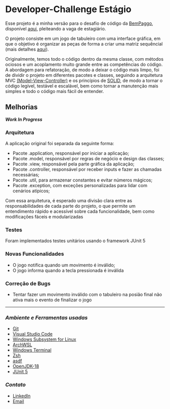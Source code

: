 # Developer-Challenge Estágio

Esse projeto é a minha versão para o desafio de código da [BemPaggo](https://www.bempaggo.com.br/), disponível [aqui](https://github.com/bempaggo/developer-challenge), pleiteando a vaga de estagiário.

O projeto consiste em um jogo de tabuleiro com uma interface gráfica, em que o objetivo é organizar as peças de forma a criar uma matriz sequêncial (mais detalhes [aqui](https://github.com/JuanCampos1300/Jogo-dos-Oito-8-puzzle-)). 

Originalmente, temos todo o código dentro da mesma classe, com métodos ociosos e um acoplamento muito grande entre as competências do código. A abordagem para refatoração, de modo a deixar o código mais limpo, foi de dividir o projeto em diferentes pacotes e classes, seguindo a arquitetura MVC [(Model-View-Controller)](https://awari.com.br/arquitetura-mvc/?utm_source=blog&utm_campaign=projeto+blog&utm_medium=Como%20funciona%20a%20arquitetura%20MVC%20no%20desenvolvimento%20de%20software) e os princípios de [SOLID](https://www.treinaweb.com.br/blog/principios-solid-single-responsability-principle/#:~:text=Os%20princ%C3%ADpios%20SOLID%20s%C3%A3o%20cinco%20princ%C3%ADpios%20de%20design,do%20c%C3%B3digo%20aos%20princ%C3%ADpios%20da%20orienta%C3%A7%C3%A3o%20a%20objetos.), de modo a tornar o código legível, testável e escalável, bem como tornar a manutenção mais simples e todo o código mais fácil de entender.

## Melhorias

_**Work In Progress**_

### **Arquitetura**

A aplicação original foi separada da seguinte forma:

- Pacote .application, responsável por iniciar a aplicação;
- Pacote .model, responsável por regras de negócio e design das classes;
- Pacote .view, responsável pela parte gráfica da aplicação;
- Pacote .controller, responsável por receber inputs e fazer as chamadas necessárias;
- Pacote .util, para armazenar constantes e evitar números mágicos;
- Pacote .exception, com exceções personalizadas para lidar com cenários atípicos;

Com essa arquitetura, é esperado uma divisão clara entre as responsabilidades de cada parte do projeto, o que permite um entendimento rápido e acessível sobre cada funcionalidade, bem como modificações fáceis e modularizadas

### **Testes**

Foram implementados testes unitários usando o framework JUnit 5

### **Novas Funcionalidades**

- O jogo notifica quando um movimento é inválido;
- O jogo informa quando a tecla pressionada é inválida

### **Correção de Bugs**

- Tentar fazer um movimento inválido com o tabuleiro na posião final não ativa mais o evento de finalizar o jogo

---

### _Ambiente e Ferramentas usadas_

- [Git](https://git-scm.com/)
- [Visual Studio Code](https://code.visualstudio.com/docs)
- [Windows Subsystem for Linux](https://learn.microsoft.com/pt-br/windows/wsl/about)
- [ArchWSL](https://github.com/yuk7/ArchWSL)
- [Windows Terminal](https://github.com/microsoft/terminal)
- [Zsh](https://www.zsh.org/)
- [asdf](https://asdf-vm.com/)
- [OpenJDK-18](https://openjdk.org/)
- [JUnit 5](https://junit.org/junit5/)

### _Contato_

- [LinkedIn](https://www.linkedin.com/in/pedro-aredes/)
- [Email](mailto:pedro.aredes@hotmail.com)